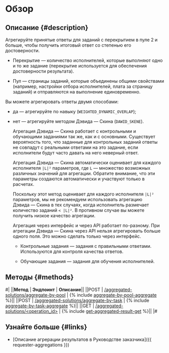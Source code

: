 # Обзор

## Описание {#description}

Агрегируйте принятые ответы для заданий с перекрытием в пуле 2 и больше, чтобы получить итоговый ответ со степенью его достоверности.

- Перекрытие — количество исполнителей, которые выполняют одно и то же задание (перекрытие используется для обеспечения достоверности результата).

- Пул — страницы заданий, которые объединены общими свойствами (например, настройки отбора исполнителей, плата за страницу заданий) и отправляются на выполнение единовременно.

Вы можете агрегировать ответы двумя способами:

- да — агрегируйте по навыку (`WEIGHTED_DYNAMIC_OVERLAP`);
- нет — агрегируйте методом Дэвида — Скина (`DAWID_SKENE`).

    Агрегация Дэвида — Скина работает с контрольными и обучающими заданиями так же, как и с основными. Существует вероятность того, что заданные для контрольных заданий ответы не совпадут с реальными ответами на это задание, если исполнители будут часто давать на него неверный ответ.

    Агрегация Дэвида — Скина автоматически оценивает для каждого исполнителя `|L|²` параметров, где `L` — множество возможных различных значений для агрегации. Обратите внимание, что эти параметры создаются автоматически и участвуют только в расчетах.

    Поскольку этот метод оценивает для каждого исполнителя `|L|²` параметров, мы не рекомендуем использовать агрегацию Дэвида — Скина в тех случаях, когда исполнитель размечает количество заданий `< |L|²`. В противном случае вы можете получить низкое качество агрегации.

    Агрегация через интерфейс и через API работает по-разному. При агрегации Дэвида — Скина через API нельзя агрегировать больше одного поля. Это можно сделать только через интерфейс.

    - Контрольные задания — задания с правильными ответами. Используются для контроля качества ответов.

    - Обучающие задания — задания для обучения исполнителей.

## Методы {#methods}

#|
||**Метод** | **Эндпоинт** | **Описание**||
||POST | [/aggregated-solutions/aggregate-by-pool](aggregate-by-pool.md) | {% include [aggregate-by-pool-aggregate](../_includes/concepts/aggregate-by-pool/id-aggregate-by-pool/aggregate.md) %}||
||POST | [/aggregated-solutions/aggregate-by-task](aggregate-by-task.md) | {% include [aggregate-by-task-aggregate](../_includes/concepts/aggregate-by-task/id-aggregate-by-task/aggregate.md) %}||
||GET | [/aggregated-solutions/<operation_id>](get-aggregated-result.md) | {% include [get-aggregated-result-get](../_includes/concepts/get-aggregated-result/id-get-aggregated-result/get.md) %}||
|#


## Узнайте больше {#links}

- [Описание агрерации результатов в Руководстве заказчика]({{ requester-aggregations }})
